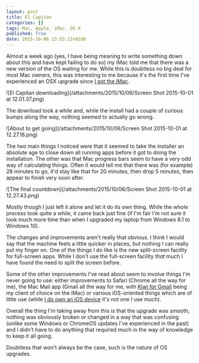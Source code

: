 ```yaml
---
layout: post
title: El Capitan
categories: []
tags: Mac, Apple, iMac, OS X
published: True
date: 2015-10-06 13:53:12+0100
---
```


Almost a week ago (yes, I have being meaning to write something down about
this and have kept failing to do so) my iMac told me that there was a new
version of the OS waiting for me. While this is doubtless no big deal for
most Mac owners, this was interesting to me because it's the first time
I've experienced an OSX upgrade since [I got the iMac](/2015/06/27/my-first-couple-of-weeks-with-an-imac.html).

![El Capitan downloading](/attachments/2015/10/06/Screen Shot 2015-10-01 at 12.01.37.png)

The download took a while and, while the install had a couple of curious
bumps along the way, nothing seemed to actually go wrong.

![About to get going](/attachments/2015/10/06/Screen Shot 2015-10-01 at 12.27.18.png)

The two main things I noticed were that it seemed to take the installer an
absolute age to close down all running apps before it got to doing the
installation. The other was that Mac progress bars seem to have a very odd
way of calculating things. Often it would tell me that there was (for example)
28 minutes to go, it'd stay like that for 20 minutes, then drop 5 minutes,
then appear to finish very soon after.

![The final countdown](/attachments/2015/10/06/Screen Shot 2015-10-01 at 12.27.43.png)

Mostly though I just left it alone and let it do its own thing. While the whole
process took quite a while, it came back just fine (if I'm fair I'm not sure
it took much more time than when I upgraded my laptop from Windows 8.1 to
Windows 10).

The changes and improvements aren't really that obvious. I think I would say
that the machine feels a little quicker in places, but nothing I can really
put my finger on. One of the things I do like is the new split-screen facility
for full-screen apps. While I don't use the full-screen facility *that* much
I have found the need to split the screen before.

Some of the other improvements I've read about seem to involve things I'm
never going to use: either improvements to Safari (Chrome all the way for
me), the Mac Mail app (Gmail all the way for me, with [Kiwi for Gmail](http://www.kiwiforgmail.com/)
being my client of choice on the iMac) or various iOS-oriented things which
are of little use (while [I do own an iOS device](/2015/06/23/and-now-for-some-ios.html) it's not one I use much).

Overall the thing I'm taking away from this is that the upgrade was smooth,
nothing was obviously broken or changed in a way that was confusing (unlike
some Windows or ChromeOS updates I've experienced in the past) and I didn't
have to do anything that required much in the way of knowledge to keep it
all going.

Doubtless that won't always be the case, such is the nature of OS upgrades.
